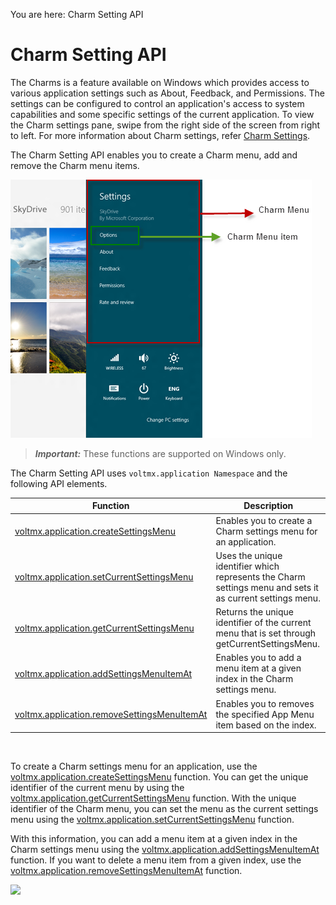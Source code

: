                             

You are here: Charm Setting API

Charm Setting API
=================

The Charms is a feature available on Windows which provides access to various application settings such as About, Feedback, and Permissions. The settings can be configured to control an application's access to system capabilities and some specific settings of the current application. To view the Charm settings pane, swipe from the right side of the screen from right to left. For more information about Charm settings, refer [Charm Settings](http://msdn.microsoft.com/en-us/library/windows/apps/hh770544.aspx).

The Charm Setting API enables you to create a Charm menu, add and remove the Charm menu items.

![](resources/images/charms.png)

> **_Important:_** These functions are supported on Windows only.

The Charm Setting API uses `voltmx.application Namespace` and the following API elements.

  
| Function | Description |
| --- | --- |
| [voltmx.application.createSettingsMenu](voltmx.application_functions_charmsapi.md#crtSetMn) | Enables you to create a Charm settings menu for an application. |
| [voltmx.application.setCurrentSettingsMenu](voltmx.application_functions_charmsapi.md#setsetmn) | Uses the unique identifier which represents the Charm settings menu and sets it as current settings menu. |
| [voltmx.application.getCurrentSettingsMenu](voltmx.application_functions_charmsapi.md#getcurmn) | Returns the unique identifier of the current menu that is set through getCurrentSettingsMenu. |
| [voltmx.application.addSettingsMenuItemAt](voltmx.application_functions_charmsapi.md#addsetmn) | Enables you to add a menu item at a given index in the Charm settings menu. |
| [voltmx.application.removeSettingsMenuItemAt](voltmx.application_functions_charmsapi.md#rvsetmnu) | Enables you to removes the specified App Menu item based on the index. |

 

To create a Charm settings menu for an application, use the [voltmx.application.createSettingsMenu](voltmx.application_functions_charmsapi.md#crtSetMn) function. You can get the unique identifier of the current menu by using the [voltmx.application.getCurrentSettingsMenu](voltmx.application_functions_charmsapi.md#getcurmn) function. With the unique identifier of the Charm menu, you can set the menu as the current settings menu using the [voltmx.application.setCurrentSettingsMenu](voltmx.application_functions_charmsapi.md#setsetmn) function.

With this information, you can add a menu item at a given index in the Charm settings menu using the [voltmx.application.addSettingsMenuItemAt](voltmx.application_functions_charmsapi.md#addsetmn) function. If you want to delete a menu item from a given index, use the [voltmx.application.removeSettingsMenuItemAt](voltmx.application_functions_charmsapi.md#rvsetmnu) function.

![](resources/prettify/onload.png)
